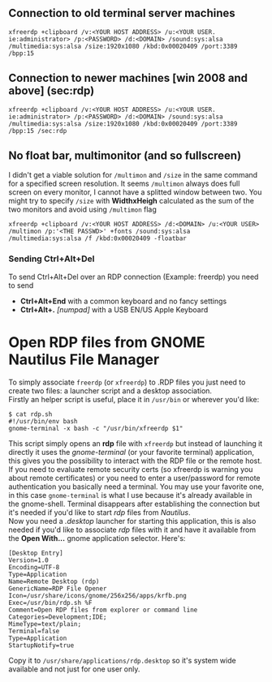 ## Connection to old terminal server machines
```
xfreerdp +clipboard /v:<YOUR HOST ADDRESS> /u:<YOUR USER. ie:administrator> /p:<PASSWORD> /d:<DOMAIN> /sound:sys:alsa /multimedia:sys:alsa /size:1920x1080 /kbd:0x00020409 /port:3389 /bpp:15
```

## Connection to newer machines [win 2008 and above] (sec:rdp)
```
xfreerdp +clipboard /v:<YOUR HOST ADDRESS> /u:<YOUR USER. ie:administrator> /p:<PASSWORD> /d:<DOMAIN> /sound:sys:alsa /multimedia:sys:alsa /size:1920x1080 /kbd:0x00020409 /port:3389 /bpp:15 /sec:rdp
```

## No float bar, multimonitor (and so fullscreen)
I didn't get a viable solution for `/multimon` and `/size` in the same command for a specified screen resolution.
It seems `/multimon` always does full screen on every monitor, I cannot have a splitted window between two.
You might try to specify `/size` with **WidthxHeigh** calculated as the sum of the two monitors and avoid using 
`/multimon` flag
```
xfreerdp +clipboard /v:<YOUR HOST ADDRESS> /d:<DOMAIN> /u:<YOUR USER> /multimon /p:'<THE PASSWD>' +fonts /sound:sys:alsa /multimedia:sys:alsa /f /kbd:0x00020409 -floatbar
```

### Sending Ctrl+Alt+Del
To send Ctrl+Alt+Del over an RDP connection (Example: freerdp) you need to send
- **Ctrl+Alt+End** with a common keyboard and no fancy settings
- **Ctrl+Alt+.** *[numpad]* with a USB EN/US Apple Keyboard


# Open RDP files from GNOME Nautilus File Manager
To simply associate `freerdp` (or `xfreerdp`) to .RDP files you just need to create two files: a launcher script and a
desktop association.  
Firstly an helper script is useful, place it in `/usr/bin` or wherever you'd like:
```
$ cat rdp.sh 
#!/usr/bin/env bash
gnome-terminal -x bash -c "/usr/bin/xfreerdp $1"
```
This script simply opens an **rdp** file with `xfreerdp` but instead of launching it directly it uses the _gnome-terminal_ 
(or your favorite terminal) application, this gives you the possibility to interact with the RDP file or the remote host.
If you need to evaluate remote security certs (so xfreerdp is warning you about remote certificates) or you need to enter a
user/password for remote authentication you basically need a terminal. You may use your favorite one, in this case `gnome-terminal` is what I use because it's already available in the gnome-shell. Terminal disappears after establishing
the connection but it's needed if you'd like to start *rdp* files from *Nautilus*.  
Now you need a *.desktop* launcher for starting this application, this is also needed if you'd like to associate *rdp* files
with it and have it available from the **Open With...** gnome application selector. Here's:
```
[Desktop Entry]
Version=1.0
Encoding=UTF-8
Type=Application
Name=Remote Desktop (rdp)
GenericName=RDP File Opener
Icon=/usr/share/icons/gnome/256x256/apps/krfb.png
Exec=/usr/bin/rdp.sh %F
Comment=Open RDP files from explorer or command line
Categories=Development;IDE;
MimeType=text/plain;
Terminal=false
Type=Application
StartupNotify=true
```
Copy it to `/usr/share/applications/rdp.desktop` so it's system wide available and not just for one user only.
